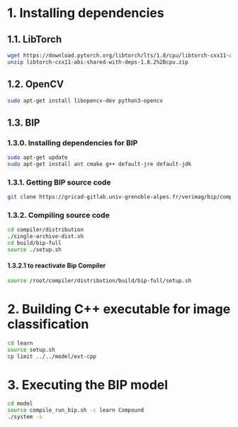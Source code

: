 # 1. Installing dependencies

## 1.1. LibTorch

```bash
wget https://download.pytorch.org/libtorch/lts/1.8/cpu/libtorch-cxx11-abi-shared-with-deps-1.8.2%2Bcpu.zip 
unzip libtorch-cxx11-abi-shared-with-deps-1.8.2%2Bcpu.zip
```
## 1.2. OpenCV

```bash
sudo apt-get install libopencv-dev python3-opencv 
```
## 1.3. BIP
### 1.3.0. Installing dependencies for BIP
```bash
sudo apt-get update
sudo apt-get install ant cmake g++ default-jre default-jdk
```
### 1.3.1. Getting BIP source code
```bash
git clone https://gricad-gitlab.univ-grenoble-alpes.fr/verimag/bip/compiler.git
```
### 1.3.2. Compiling source code
```bash
cd compiler/distribution
./single-archive-dist.sh
cd build/bip-full
source ./setup.sh
```
#### 1.3.2.1 to reactivate Bip Compiler
```bash
source /root/compiler/distribution/build/bip-full/setup.sh
```
# 2. Building C++ executable for image classification

```bash
cd learn
source setup.sh
cp limit ../../model/ext-cpp
```
# 3. Executing the BIP model

```bash
cd model
source compile_run_bip.sh -c learn Compound
./system -s
```

